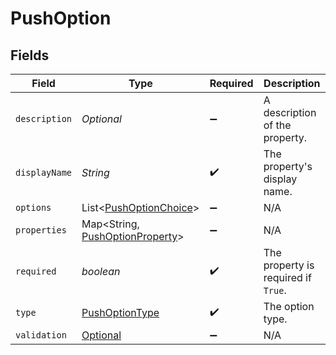 # PushOption


## Fields

| Field                                                                            | Type                                                                             | Required                                                                         | Description                                                                      |
| -------------------------------------------------------------------------------- | -------------------------------------------------------------------------------- | -------------------------------------------------------------------------------- | -------------------------------------------------------------------------------- |
| `description`                                                                    | *Optional<String>*                                                               | :heavy_minus_sign:                                                               | A description of the property.                                                   |
| `displayName`                                                                    | *String*                                                                         | :heavy_check_mark:                                                               | The property's display name.                                                     |
| `options`                                                                        | List<[PushOptionChoice](../../models/components/PushOptionChoice.md)>            | :heavy_minus_sign:                                                               | N/A                                                                              |
| `properties`                                                                     | Map<String, [PushOptionProperty](../../models/components/PushOptionProperty.md)> | :heavy_minus_sign:                                                               | N/A                                                                              |
| `required`                                                                       | *boolean*                                                                        | :heavy_check_mark:                                                               | The property is required if `True`.                                              |
| `type`                                                                           | [PushOptionType](../../models/components/PushOptionType.md)                      | :heavy_check_mark:                                                               | The option type.                                                                 |
| `validation`                                                                     | [Optional<PushValidationInfo>](../../models/components/PushValidationInfo.md)    | :heavy_minus_sign:                                                               | N/A                                                                              |